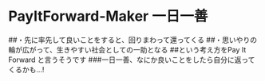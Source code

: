 # PayItForward-Maker 一日一善
##・先に率先して良いことをすると、回りまわって還ってくる
##・思いやりの輪が広がって、生きやすい社会としての一助となる
##という考え方をPay It Forward と言うそうです
###一日一善、なにか良いことをしたら自分に返ってくるかも...!
